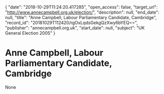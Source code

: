 {
  "date": "2018-10-29T11:24:20.417285", 
  "open_access": false, 
  "target_url": "http://www.annecampbell.org.uk/election/", 
  "description": null, 
  "end_date": null, 
  "title": "Anne Campbell, Labour Parliamentary Candidate, Cambridge", 
  "record_id": "20181029T112420/rgOxLqdsGekgQzXwy6bYEQ==", 
  "publisher": "annecampbell.org.uk", 
  "start_date": null, 
  "subject": "UK General Election 2005"
}

# Anne Campbell, Labour Parliamentary Candidate, Cambridge

None